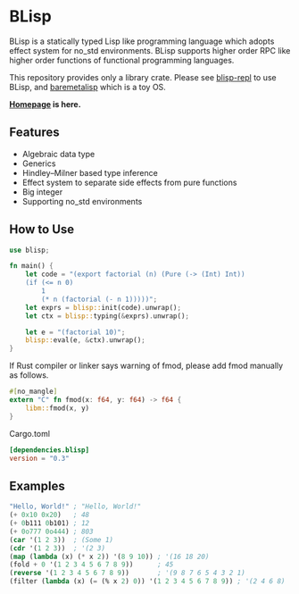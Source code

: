 # BLisp

BLisp is a statically typed Lisp like programming language which adopts effect system for no_std environments.
BLisp supports higher order RPC like higher order functions of functional programming languages.

This repository provides only a library crate.
Please see [blisp-repl](https://github.com/ytakano/blisp-repl) to use BLisp,
and [baremetalisp](https://github.com/ytakano/baremetalisp) which is a toy OS.

**[Homepage](https://ytakano.github.io/blisp/) is here.**

## Features

- Algebraic data type
- Generics
- Hindley–Milner based type inference
- Effect system to separate side effects from pure functions
- Big integer
- Supporting no_std environments

## How to Use

```rust
use blisp;

fn main() {
    let code = "(export factorial (n) (Pure (-> (Int) Int))
    (if (<= n 0)
        1
        (* n (factorial (- n 1)))))";
    let exprs = blisp::init(code).unwrap();
    let ctx = blisp::typing(&exprs).unwrap();

    let e = "(factorial 10)";
    blisp::eval(e, &ctx).unwrap();
}
```

If Rust compiler or linker says warning of fmod,
please add fmod manually as follows.

```rust
#[no_mangle]
extern "C" fn fmod(x: f64, y: f64) -> f64 {
    libm::fmod(x, y)
}
```

Cargo.toml

```toml
[dependencies.blisp]
version = "0.3"
```

## Examples

```lisp
"Hello, World!" ; "Hello, World!"
(+ 0x10 0x20)   ; 48
(+ 0b111 0b101) ; 12
(+ 0o777 0o444) ; 803
(car '(1 2 3))  ; (Some 1)
(cdr '(1 2 3))  ; '(2 3)
(map (lambda (x) (* x 2)) '(8 9 10)) ; '(16 18 20)
(fold + 0 '(1 2 3 4 5 6 7 8 9))      ; 45
(reverse '(1 2 3 4 5 6 7 8 9))       ; '(9 8 7 6 5 4 3 2 1)
(filter (lambda (x) (= (% x 2) 0)) '(1 2 3 4 5 6 7 8 9)) ; '(2 4 6 8)
```
